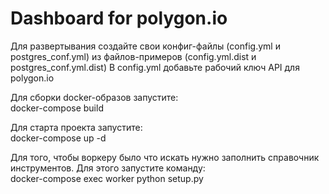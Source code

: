 Dashboard for polygon.io
================================

Для развертывания создайте свои конфиг-файлы (config.yml и postgres_conf.yml) из файлов-примеров (config.yml.dist и postgres_conf.yml.dist)
В config.yml добавьте рабочий ключ API для polygon.io

Для сборки docker-образов запустите:<br>
    docker-compose build

Для старта проекта запустите:<br>
    docker-compose up -d

Для того, чтобы воркеру было что искать нужно заполнить справочник инструментов. Для этого запустите команду:<br>
    docker-compose exec worker python setup.py
